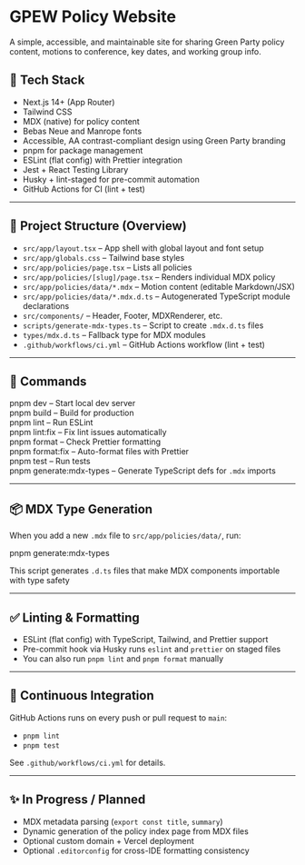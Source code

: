 # GPEW Policy Website

A simple, accessible, and maintainable site for sharing Green Party policy content, motions to conference, key dates, and working group info.

## 🌱 Tech Stack

- Next.js 14+ (App Router)
- Tailwind CSS
- MDX (native) for policy content
- Bebas Neue and Manrope fonts
- Accessible, AA contrast-compliant design using Green Party branding
- pnpm for package management
- ESLint (flat config) with Prettier integration
- Jest + React Testing Library
- Husky + lint-staged for pre-commit automation
- GitHub Actions for CI (lint + test)

---

## 📁 Project Structure (Overview)

- `src/app/layout.tsx` – App shell with global layout and font setup
- `src/app/globals.css` – Tailwind base styles
- `src/app/policies/page.tsx` – Lists all policies
- `src/app/policies/[slug]/page.tsx` – Renders individual MDX policy
- `src/app/policies/data/*.mdx` – Motion content (editable Markdown/JSX)
- `src/app/policies/data/*.mdx.d.ts` – Autogenerated TypeScript module declarations
- `src/components/` – Header, Footer, MDXRenderer, etc.
- `scripts/generate-mdx-types.ts` – Script to create `.mdx.d.ts` files
- `types/mdx.d.ts` – Fallback type for MDX modules
- `.github/workflows/ci.yml` – GitHub Actions workflow (lint + test)

---

## 🧪 Commands

pnpm dev – Start local dev server  
pnpm build – Build for production  
pnpm lint – Run ESLint  
pnpm lint:fix – Fix lint issues automatically  
pnpm format – Check Prettier formatting  
pnpm format:fix – Auto-format files with Prettier  
pnpm test – Run tests  
pnpm generate:mdx-types – Generate TypeScript defs for `.mdx` imports

---

## 📦 MDX Type Generation

When you add a new `.mdx` file to `src/app/policies/data/`, run:

pnpm generate:mdx-types

This script generates `.d.ts` files that make MDX components importable with type safety

---

## ✅ Linting & Formatting

- ESLint (flat config) with TypeScript, Tailwind, and Prettier support
- Pre-commit hook via Husky runs `eslint` and `prettier` on staged files
- You can also run `pnpm lint` and `pnpm format` manually

---

## 🔄 Continuous Integration

GitHub Actions runs on every push or pull request to `main`:

- `pnpm lint`
- `pnpm test`

See `.github/workflows/ci.yml` for details.

---

## ✨ In Progress / Planned

- MDX metadata parsing (`export const title`, `summary`)
- Dynamic generation of the policy index page from MDX files
- Optional custom domain + Vercel deployment
- Optional `.editorconfig` for cross-IDE formatting consistency
